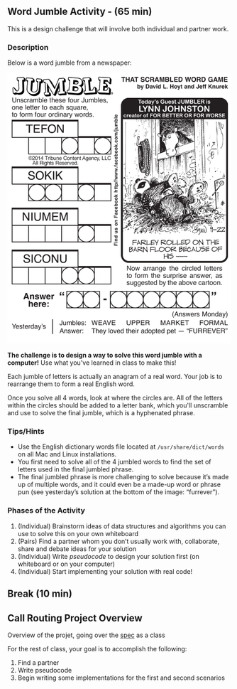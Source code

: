 ## Word Jumble Activity - (65 min)

This is a design challenge that will involve both individual and partner work.

### Description

Below is a word jumble from a newspaper:

![jumble](./assets/jumble-2014-11-22.png)

**The challenge is to design a way to solve this word jumble with a computer!** Use what you've learned in class to make this!

Each jumble of letters is actually an anagram of a real word. Your job is to rearrange them to form a real English word.

Once you solve all 4 words, look at where the circles are. All of the letters within the circles should be added to a letter bank, which you'll unscramble and use to solve the final jumble, which is a hyphenated phrase.

### Tips/Hints

- Use the English dictionary words file located at `/usr/share/dict/words` on all Mac and Linux installations.
- You first need to solve all of the 4 jumbled words to find the set of letters used in the final jumbled phrase.
- The final jumbled phrase is more challenging to solve because it’s made up of multiple words, and it could even be a made-up word or phrase pun (see yesterday’s solution at the bottom of the image: “furrever”).

### Phases of the Activity

1. (Individual) Brainstorm ideas of data structures and algorithms you can use to solve this on your own whiteboard
1. (Pairs) Find a partner whom you don’t usually work with, collaborate, share and debate ideas for your solution
1. (Individual) Write *_pseudocode_* to design your solution first (on whiteboard or on your computer)
1. (Individual) Start implementing your solution with real code!


## Break (10 min)

## Call Routing Project Overview

Overview of the projet, going over the [spec](../project/README.md) as a class

For the rest of class, your goal is to accomplish the following:

1. Find a partner
1. Write pseudocode
1. Begin writing some implementations for the first and second scenarios
